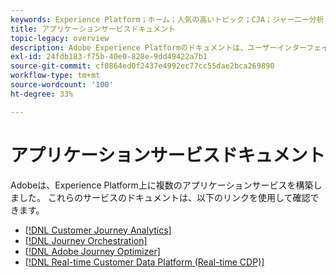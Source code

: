 ```yaml
---
keywords: Experience Platform；ホーム；人気の高いトピック；CJA；ジャーニー分析；customer journey analytics;campaign orchestration；オーケストレーション；customer journey;journey orchestration；機能；ワークフロー
title: アプリケーションサービスドキュメント
topic-legacy: overview
description: Adobe Experience Platformのドキュメントは、ユーザーインターフェイスと API の両方の概要、チュートリアル、ガイドなど、複数の形式で提供されています。Experience Platformサービスで使用できる最も一般的なドキュメントタイプについて簡単に説明します。
exl-id: 24fdb183-f75b-40e0-828e-9dd49422a7b1
source-git-commit: cf0864ed0f2437e4992ec77cc55dae2bca269890
workflow-type: tm+mt
source-wordcount: '100'
ht-degree: 33%

---
```


# アプリケーションサービスドキュメント

Adobeは、Experience Platform上に複数のアプリケーションサービスを構築しました。 これらのサービスのドキュメントは、以下のリンクを使用して確認できます。

* [[!DNL Customer Journey Analytics]](https://experienceleague.adobe.com/docs/customer-journey-analytics.html?lang=ja)
* [[!DNL Journey Orchestration]](https://experienceleague.adobe.com/docs/journey-orchestration.html?lang=ja)
* [[!DNL Adobe Journey Optimizer]](https://experienceleague.adobe.com/docs/journey-optimizer.html?lang=ja)
* [[!DNL Real-time Customer Data Platform (Real-time CDP)]](../rtcdp/overview.md)
